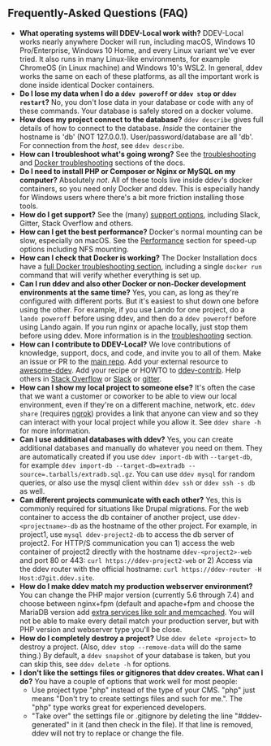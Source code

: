 ## Frequently-Asked Questions (FAQ)

* **What operating systems will DDEV-Local work with?** DDEV-Local works nearly anywhere Docker will run, including macOS, Windows 10 Pro/Enterprise,  Windows 10 Home, and every Linux variant we've ever tried. It also runs in many Linux-like environments, for example ChromeOS (in Linux machine) and Windows 10's WSL2. In general, ddev works the same on each of these platforms, as all the important work is done inside identical Docker containers.
* **Do I lose my data when I do a `ddev poweroff` or `ddev stop` or `ddev restart`?** No, you don't lose data in your database or code with any of these commands. Your database is safely stored on a docker volume.
* **How does my project connect to the database?** `ddev describe` gives full details of how to connect to the database. *Inside* the container the hostname is 'db' (NOT 127.0.0.1). User/password/database are all 'db'. For connection from the *host*, see `ddev describe`.
* **How can I troubleshoot what's going wrong?** See the [troubleshooting](troubleshooting.md) and [Docker troubleshooting](docker_installation.md#troubleshooting) sections of the docs.
* **Do I need to install PHP or Composer or Nginx or MySQL on my computer?** Absolutely *not*. All of these tools live inside ddev's docker containers, so you need only Docker and ddev. This is especially handy for Windows users where there's a bit more friction installing those tools.
* **How do I get support?** See the (many) [support options](../index.md#support), including Slack, Gitter, Stack Overflow and others.
* **How can I get the best performance?** Docker's normal mounting can be slow, especially on macOS. See the [Performance](performance.md) section for speed-up options including NFS mounting.
* **How can I check that Docker is working?** The Docker Installation docs have a [full Docker troubleshooting section](docker_installation.md#troubleshooting), including a single `docker run` command that will verify whether everything is set up.
* **Can I run ddev and also other Docker or non-Docker development environments at the same time?** Yes, you can, as long as they're configured with different ports. But it's easiest to shut down one before using the other. For example, if you use Lando for one project, do a `lando poweroff` before using ddev, and then do a `ddev poweroff` before using Lando again. If you run nginx or apache locally, just stop them before using ddev. More information is in the [troubleshooting](troubleshooting.md) section.
* **How can I contribute to DDEV-Local?** We love contributions of knowledge, support, docs, and code, and invite you to all of them. Make an issue or PR to the [main repo](https://github.com/drud/ddev). Add your external resource to [awesome-ddev](https://github.com/drud/awesome-ddev). Add your recipe or HOWTO to [ddev-contrib](https://github.com/drud/ddev-contrib). Help others in [Stack Overflow](https://stackoverflow.com/tags/ddev) or [Slack](../index.md#support) or [gitter](https://gitter.im/drud/ddev).
* **How can I show my local project to someone else?** It's often the case that we want a customer or coworker to be able to view our local environment, even if they're on a different machine, network, etc. `ddev share` (requires [ngrok](https://ngrok.com)) provides a link that anyone can view and so they can interact with your local project while you allow it. See `ddev share -h` for more information.
* **Can I use additional databases with ddev?** Yes, you can create additional databases and manually do whatever you need on them. They are automatically created if you use `ddev import-db` with `--target-db`, for example `ddev import-db --target-db=extradb --source=.tarballs/extradb.sql.gz`. You can use `ddev mysql` for random queries, or also use the mysql client within `ddev ssh` or `ddev ssh -s db` as well.
* **Can different projects communicate with each other?** Yes, this is commonly required for situations like Drupal migrations. For the web container to access the db container of another project, use `ddev-<projectname>-db` as the hostname of the other project. For example, in project1, use `mysql ddev-project2-db` to access the db server of project2. For HTTP/S communication you can 1) access the web container of project2 directly with the hostname `ddev-<project2>-web` and port 80 or 443: `curl https://ddev-project2-web` or 2) Access via the ddev router with the official hostname: `curl https://ddev-router -H Host:d7git.ddev.site`.
* **How do I make ddev match my production webserver environment?** You can change the PHP major version (currently 5.6 through 7.4) and choose between nginx+fpm (default and apache+fpm and choose the MariaDB version add [extra services like solr and memcached](extend/additional-services.md). You will not be able to make every detail match your production server, but with PHP version and webserver type you'll be close.
* **How do I completely destroy a project?** Use `ddev delete <project>` to destroy a project. (Also, `ddev stop --remove-data` will do the same thing.) By default, a `ddev snapshot` of your database is taken, but you can skip this, see `ddev delete -h` for options.
* **I don't like the settings files or gitignores that ddev creates. What can I do?**  You have a couple of options that work well for most people:
    * Use project type "php" instead of the type of your CMS. "php" just means "Don't try to create settings files and such for me.". The "php" type works great for experienced developers.
    * "Take over" the settings file or .gitignore by deleting the line "#ddev-generated" in it (and then check in the file). If that line is removed, ddev will not try to replace or change the file.
